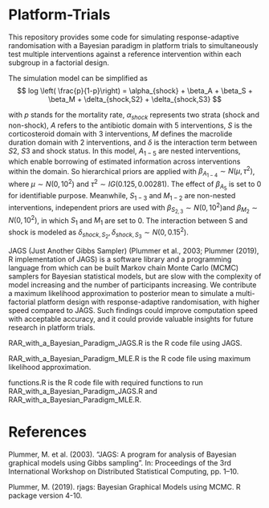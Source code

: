 # Platform-Trials

This repository provides some code for simulating response-adaptive randomisation with a Bayesian paradigm in platform trials to simultaneously test
multiple interventions against a reference intervention within each subgroup in a factorial design. 

The simulation model can be simplified as
$$ log \left( \frac{p}{1-p}\right) = \alpha_{shock} + \beta_A + \beta_S + \beta_M + \delta_{shock,S2} + \delta_{shock,S3}  $$

with $p$ stands for the mortality rate, $\alpha_{shock}$ represents two strata (shock and non-shock), $A$ refers to the
antibiotic domain with 5 interventions, $S$ is the corticosteroid domain with 3 interventions, $M$ defines the
macrolide duration domain with 2 interventions, and $\delta$ is the interaction term between $S2$, $S3$ and shock
status. In this model, $A_{1−5}$ are nested interventions, which enable borrowing of estimated information
across interventions within the domain. So hierarchical priors are applied with $\beta_{A_{1−4}} \sim N(\mu, \tau^2)$, where
$\mu \sim N(0, 10^2)$ and $\tau^2 \sim IG(0.125, 0.00281)$. The effect of $\beta_{A_{5}}$ is set to 0 for identifiable purpose. 
Meanwhile, $S_{1−3}$ and $M_{1−2}$ are non-nested interventions, independent priors are used with $\beta_{S_{2,3}} \sim N(0, 10^2)$and
$\beta_{M_2} \sim N(0, 10^2)$, in which $S_1$ and $M_1$ are set to 0. The interaction between S and shock is modeled as
$\delta_{shock,S_2}, \delta_{shock,S_3} \sim N(0, 0.15^2)$.


JAGS (Just Another Gibbs Sampler) (Plummer et al., 2003; Plummer (2019), R implementation of JAGS) is a software library and a programming language from
which can be built Markov chain Monte Carlo (MCMC) samplers for Bayesian statistical models, but are slow with the complexity of model 
increasing and the number of participants increasing. We contribute a maximum likelihood approximation to posterior mean
to simulate a multi-factorial platform design with response-adaptive randomisation, with higher speed compared to JAGS. Such
findings could improve computation speed with acceptable accuracy, and it could provide valuable
insights for future research in platform trials. 

RAR_with_a_Bayesian_Paradigm_JAGS.R is the R code file using JAGS.

RAR_with_a_Bayesian_Paradigm_MLE.R is the R code file using maximum likelihood approximation.

functions.R is the R code file with required functions to run RAR_with_a_Bayesian_Paradigm_JAGS.R and RAR_with_a_Bayesian_Paradigm_MLE.R.

# References

Plummer, M. et al. (2003). “JAGS: A program for analysis of Bayesian graphical models using Gibbs
sampling”. In: Proceedings of the 3rd International Workshop on Distributed Statistical Computing,
pp. 1–10.

Plummer, M. (2019). rjags: Bayesian Graphical Models using MCMC. R package version 4-10. 